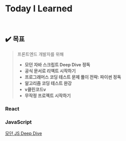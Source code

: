 # Today  I  Learned

<br />

## :heavy_check_mark: 목표

> 프론트엔드 개발자를 위해
> - **모던 자바 스크립트 Deep Dive 정독**
> - **공식 문서로 리액트 시작하기**
> - **프로그래머스 코딩 테스트 문제 풀이 전략: 파이썬 정독**
> - **알고리즘 코딩 테스트 완강**
> - **v클린코드v**
> - **무작정 프로젝트 시작하기**


### React
### JavaScript
[모던 JS Deep Dive]([https://github.com/cheese10yun/blog-sample/blob/master/batch-demo/README.md](https://github.com/leeluse/TIL/tree/main/JavaScript/%EB%AA%A8%EB%8D%98%20JS%20DeepDive)https://github.com/leeluse/TIL/tree/main/JavaScript/%EB%AA%A8%EB%8D%98%20JS%20DeepDive)
